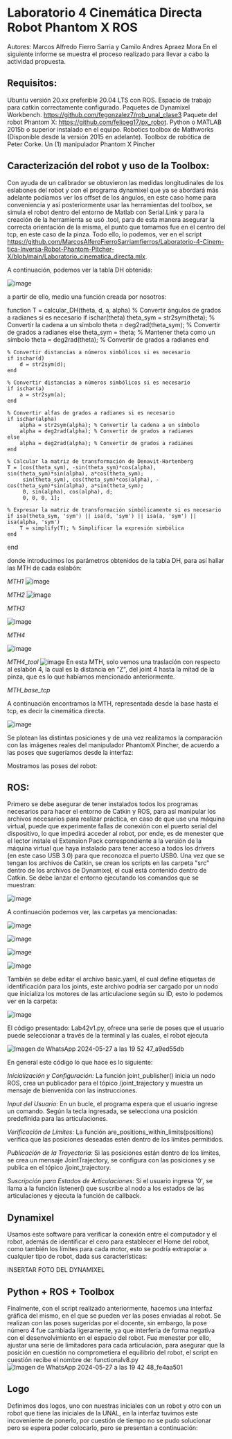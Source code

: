# Laboratorio 4 Cinemática Directa Robot Phantom X ROS
Autores: Marcos Alfredo Fierro Sarria y Camilo Andres Apraez Mora
En el siguiente informe se muestra el proceso realizado para llevar a cabo la actividad propuesta.

## Requisitos:
Ubuntu versión 20.xx preferible 20.04 LTS con ROS.
Espacio de trabajo para catkin correctamente configurado.
Paquetes de Dynamixel Workbench. https://github.com/fegonzalez7/rob_unal_clase3
Paquete del robot Phantom X: https://github.com/felipeg17/px_robot.
Python o MATLAB 2015b o superior instalado en el equipo.
Robotics toolbox de Mathworks (Disponible desde la versión 2015 en adelante).
Toolbox de robótica de Peter Corke.
Un (1) manipulador Phantom X Pincher

## Caracterización del robot y uso de la Toolbox:

Con ayuda de un calibrador se obtuvieron las medidas longitudinales de los eslabones del robot y con el programa dynamixel que ya se abordará más adelante podíamos ver los offset de los ángulos, en este caso home para conveniencia y así posteriormente usar las herramientas del toolbox, se simula el robot dentro del entorno de Matlab con Serial.Link y para la creación de la herramienta se usó .tool, para de esta manera asegurar la correcta orientación de la misma, el punto que tomamos fue en el centro del tcp, en este caso de la pinza. Todo ello, lo podemos, ver en el script https://github.com/MarcosAlferoFierroSarriamfierros/Laboratorio-4-Cinem-tica-Inversa-Robot-Phantom-Pitcher-X/blob/main/Laboratorio_cinematica_directa.mlx.

A continuación, podemos ver la tabla DH obtenida:

![image](https://github.com/MarcosAlferoFierroSarriamfierros/Laboratorio-4-Cinem-tica-Inversa-Robot-Phantom-Pitcher-X/assets/83042758/4ac89c02-768a-4f35-810f-db7aa3fffc91)

a partir de ello, medio una función creada por nosotros:

function T = calcular_DH(theta, d, a, alpha)
    % Convertir ángulos de grados a radianes si es necesario
    if ischar(theta)
        theta_sym = str2sym(theta); % Convertir la cadena a un símbolo
        theta = deg2rad(theta_sym); % Convertir de grados a radianes
    else
        theta_sym = theta; % Mantener theta como un símbolo
        theta = deg2rad(theta); % Convertir de grados a radianes
    end

    % Convertir distancias a números simbólicos si es necesario
    if ischar(d)
        d = str2sym(d);
    end

    % Convertir distancias a números simbólicos si es necesario
    if ischar(a)
        a = str2sym(a);
    end
    
    % Convertir alfas de grados a radianes si es necesario
    if ischar(alpha)
        alpha = str2sym(alpha); % Convertir la cadena a un símbolo
        alpha = deg2rad(alpha); % Convertir de grados a radianes
    else
        alpha = deg2rad(alpha); % Convertir de grados a radianes
    end

    % Calcular la matriz de transformación de Denavit-Hartenberg
    T = [cos(theta_sym), -sin(theta_sym)*cos(alpha), sin(theta_sym)*sin(alpha), a*cos(theta_sym);
         sin(theta_sym), cos(theta_sym)*cos(alpha), -cos(theta_sym)*sin(alpha), a*sin(theta_sym);
         0, sin(alpha), cos(alpha), d;
         0, 0, 0, 1];

    % Expresar la matriz de transformación simbólicamente si es necesario
    if isa(theta_sym, 'sym') || isa(d, 'sym') || isa(a, 'sym') || isa(alpha, 'sym')
        T = simplify(T); % Simplificar la expresión simbólica
    end
end

donde introducimos los parámetros obtenidos de la tabla DH, para así hallar las MTH de cada eslabón:

*MTH1*
![image](https://github.com/MarcosAlferoFierroSarriamfierros/Laboratorio-4-Cinem-tica-Inversa-Robot-Phantom-Pitcher-X/assets/83042758/637a8270-b518-423e-91ca-fbfd83638ad2)

*MTH2*
![image](https://github.com/MarcosAlferoFierroSarriamfierros/Laboratorio-4-Cinem-tica-Inversa-Robot-Phantom-Pitcher-X/assets/83042758/77f4acc3-1aed-481c-9a51-0fa23c0bb1f1)

*MTH3*

![image](https://github.com/MarcosAlferoFierroSarriamfierros/Laboratorio-4-Cinem-tica-Inversa-Robot-Phantom-Pitcher-X/assets/83042758/b381111a-44f4-41d9-afed-ed642a241102)

*MTH4*

![image](https://github.com/MarcosAlferoFierroSarriamfierros/Laboratorio-4-Cinem-tica-Inversa-Robot-Phantom-Pitcher-X/assets/83042758/842aa97e-6dad-4996-8733-c728d1c094a0)

*MTH4_tool*
![image](https://github.com/MarcosAlferoFierroSarriamfierros/Laboratorio-4-Cinem-tica-Inversa-Robot-Phantom-Pitcher-X/assets/83042758/9987d431-d724-4051-aad1-1ef319bf067e)
En esta MTH, solo vemos una traslación con respecto al eslabón 4, la cual es la distancia en "Z", del joint 4 hasta la mitad de la pinza, que es lo que habíamos mencionado anteriormente.

*MTH_base_tcp*

A continuación encontramos la MTH, representada desde la base hasta el tcp, es decir la cinemática directa.

![image](https://github.com/MarcosAlferoFierroSarriamfierros/Laboratorio-4-Cinem-tica-Inversa-Robot-Phantom-Pitcher-X/assets/83042758/dac6d32b-4bd5-4d8c-9772-4a809c55ca63)


Se plotean las distintas posiciones y de una vez realizamos la comparación con las imágenes reales del manipulador PhantomX Pincher, de acuerdo a las poses que sugeríamos desde la interfaz:

Mostramos las poses del robot:






## ROS:
Primero se debe asegurar de tener instalados todos los programas necesarios para hacer el entorno de Catkin y ROS, para así manipular los archivos necesarios para realizar práctica, en caso de que use una máquina virtual, puede que experimente fallas de conexión con el puerto serial del dispositivo, lo que impedirá acceder al robot, por ende, es de menester que el lector instale el Extension Pack correspondiente a la versión de la máquina virtual que haya instalado para tener acceso a todos los drivers (en este caso USB 3.0) para que reconozca el puerto USB0.
Una vez que se tengan los archivos de Catkin, se crean los scripts en las carpeta "src" dentro de los archivos de Dynamixel, el cual está contenido dentro de Catkin. Se debe lanzar el entorno ejecutando los comandos que se muestran:

![image](https://github.com/MarcosAlferoFierroSarriamfierros/Laboratorio-4-Cinem-tica-Inversa-Robot-Phantom-Pitcher-X/assets/73545192/f48d4eeb-767c-4e75-82c9-ce9f26d22e5e)

A continuación podemos ver, las carpetas ya mencionadas:

![image](https://github.com/MarcosAlferoFierroSarriamfierros/Laboratorio-4-Cinem-tica-Inversa-Robot-Phantom-Pitcher-X/assets/73545192/037ce11b-3fac-48d9-a0ac-68da6507c394)

![image](https://github.com/MarcosAlferoFierroSarriamfierros/Laboratorio-4-Cinem-tica-Inversa-Robot-Phantom-Pitcher-X/assets/73545192/81bdaf84-1c5f-49a1-817f-db6df11cc27c)

![image](https://github.com/MarcosAlferoFierroSarriamfierros/Laboratorio-4-Cinem-tica-Inversa-Robot-Phantom-Pitcher-X/assets/73545192/d6edac14-eb12-47ca-bca0-95579f792565)

![image](https://github.com/MarcosAlferoFierroSarriamfierros/Laboratorio-4-Cinem-tica-Inversa-Robot-Phantom-Pitcher-X/assets/73545192/9d382dbc-e5cd-40a7-956d-223d615ca2f4)


También se debe editar el archivo basic.yaml, el cual define etiquetas de identificación para los joints, este archivo podría ser cargado por un nodo que inicializa los motores de las articulacione según su ID, esto lo podemos ver en la carpeta:

![image](https://github.com/MarcosAlferoFierroSarriamfierros/Laboratorio-4-Cinem-tica-Inversa-Robot-Phantom-Pitcher-X/assets/73545192/b540ed24-be6e-44e3-9364-db425f563936)


El código presentado: Lab42v1.py, ofrece una serie de poses que el usuario puede seleccionar a través de la terminal y las cuales, el robot ejecuta

![Imagen de WhatsApp 2024-05-27 a las 19 52 47_a9ed55db](https://github.com/MarcosAlferoFierroSarriamfierros/Laboratorio-4-Cinem-tica-Inversa-Robot-Phantom-Pitcher-X/assets/73545192/bd171368-a33d-4823-a7b9-2b22dd07efab)

En general este código lo que hace es lo siguiente:

*Inicialización y Configuración:* La función joint_publisher() inicia un nodo ROS, crea un publicador para el tópico /joint_trajectory y muestra un mensaje de bienvenida con las instrucciones.

*Input del Usuario:* En un bucle, el programa espera que el usuario ingrese un comando. Según la tecla ingresada, se selecciona una posición predefinida para las articulaciones.

*Verificación de Límites:* La función are_positions_within_limits(positions) verifica que las posiciones deseadas estén dentro de los límites permitidos.

*Publicación de la Trayectoria:* Si las posiciones están dentro de los límites, se crea un mensaje JointTrajectory, se configura con las posiciones y se publica en el tópico /joint_trajectory.

*Suscripción para Estados de Articulaciones:* Si el usuario ingresa '0', se llama a la función listener() que suscribe al nodo a los estados de las articulaciones y ejecuta la función de callback.

## Dynamixel

Usamos este software para verificar la conexión entre el computador y el robot, además de identificar el cero para establecer el Home del robot, como también los límites para cada motor, esto se podría extrapolar a cualquier tipo de robot, dada sus características:

INSERTAR FOTO DEL DYNAMIXEL



## Python + ROS + Toolbox
Finalmente, con el script realizado anteriormente, hacemos una interfaz gráfica del mismo, en el que se pueden ver las poses enviadas al robot. Se realizan con las poses sugeridas por el docente, sin embargo, la pose número 4 fue cambiada ligeramente, ya que interferia de forma negativa con el desenvolvimiento en el espacio del robot. Fue menester por ello, ajustar una serie de limitadores para cada articulación, para asegurar que la posición en cuestión no comprometiera el equilibrio del robot, el script en cuestión recibe el nombre de: functionalv8.py
![Imagen de WhatsApp 2024-05-27 a las 19 42 48_fe4aa501](https://github.com/MarcosAlferoFierroSarriamfierros/Laboratorio-4-Cinem-tica-Inversa-Robot-Phantom-Pitcher-X/assets/73545192/3bdf5e80-5559-49a1-abf3-bd391f94957f)

## Logo

Definimos dos logos, uno con nuestras iniciales con un robot y otro con un robot que tiene las iniciales de la UNAL, en la interfaz tuvimos este incoveniente de ponerlo, por cuestión de tiempo no se pudo solucionar pero se espera poder colocarlo, pero se presentan a continuación:




